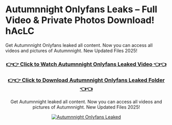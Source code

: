 # Autumnnight Onlyfans Leaks – Full Video & Private Photos Download! hAcLC

Get Autumnnight Onlyfans leaked all content. Now you can access all videos and pictures of Autumnnight. New Updated Files 2025!  
<div align="center">
  
### [👉👉 Click to Watch Autumnnight Onlyfans Leaked Video 👈👈](https://links2leaks.com/autumnnight)  
### [👉👉 Click to Download Autumnnight Onlyfans Leaked Folder 👈👈](https://links2leaks.com/autumnnight)  

Get Autumnnight leaked all content. Now you can access all videos and pictures of Autumnnight. New Updated Files 2025!  

[![Autumnnight Onlyfans Leaked](https://i.ibb.co/93hzkbrt/l2l.gif)](https://links2leaks.com/autumnnight)  

</div>
